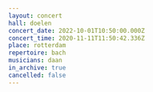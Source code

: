 ```yaml
---
layout: concert
hall: doelen
concert_date: 2022-10-01T10:50:00.000Z
concert_time: 2020-11-11T11:50:42.336Z
place: rotterdam
repertoire: bach
musicians: daan
in_archive: true
cancelled: false
---
```

